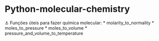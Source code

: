 # Python-molecular-chemistry
:anchor: Funções úteis para fazer química molecular: * molarity_to_normality * moles_to_pressure * moles_to_volume * pressure_and_volume_to_temperature
